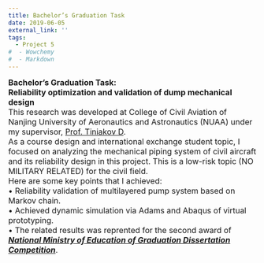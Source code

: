 ```yaml
---
title: Bachelor’s Graduation Task
date: 2019-06-05
external_link: ''
tags:
  - Project 5
#  - Wowchemy
#  - Markdown
---
```

<div style="font-size:16px;">
<b>Bachelor’s Graduation Task: <br> Reliability optimization and validation of dump mechanical design</b> <br>
This research was developed at College of Civil Aviation of Nanjing University of Aeronautics and Astronautics (NUAA) under my supervisor, <a href="https://scholar.google.com.ua/citations?hl=ru&user=ogtLwqMAAAAJ&view_op=list_works&sortby=pubdate"  target="_blank" rel="noopener">Prof. Tiniakov D</a>.<br>
As a course design and international exchange student topic, I focused on analyzing the mechanical piping system of civil aircraft and its reliability design in this project. This is a low-risk topic (NO MILITARY RELATED) for the civil field.<br>
Here are some key points that I achieved:<br>
•  Reliability validation of multilayered pump system based on Markov chain. <br>
•  Achieved dynamic simulation via Adams and Abaqus of virtual prototyping. <br>
•  The related results was reprented for the second award of <a href="https://chjwang1.github.io/c/award6.jpg" target="_blank" rel="noopener"><b><i>National Ministry of Education of Graduation Dissertation Competition</i></b></a>. <br>
<style>#section-markdown .max-w-prose{max-width:85%}</style>
</div>

<!--more-->